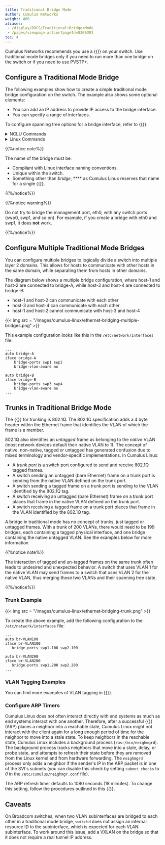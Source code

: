 ```yaml
---
title: Traditional Bridge Mode
author: Cumulus Networks
weight: 460
aliases:
 - /display/DOCS/Traditional+Bridge+Mode
 - /pages/viewpage.action?pageId=8366393
toc: 4
---
```

Cumulus Networks recommends you use a {{<link url="VLAN-aware-Bridge-Mode" text="VLAN-aware bridge">}} on your switch. Use traditional mode bridges only if you need to run more than one bridge on the switch or if you need to use PVSTP+.

## Configure a Traditional Mode Bridge

The following examples show how to create a simple traditional mode bridge configuration on the switch. The example also shows some optional elements:

- You can add an IP address to provide IP access to the bridge interface.
- You can specify a range of interfaces.

To configure spanning tree options for a bridge interface, refer to {{<link title="Spanning Tree and Rapid Spanning Tree">}}.

<details>

<summary>NCLU Commands </summary>

The following example commands configure a traditional mode bridge called my\_bridge with IP address 10.10.10.10/24. swp1, swp2, swp3, and swp4 are members of the bridge.

```
cumulus@switch:~$ net add bridge my_bridge ports swp1-4
cumulus@switch:~$ net add bridge my_bridge ip address 10.10.10.10/24
cumulus@switch:~$ net pending
cumulus@switch:~$ net commit
```

</details>

<details>

<summary>Linux Commands </summary>

Edit the `/etc/network/interfaces` file, then run the `ifreload -a` command. The following example command configures a traditional mode bridge called my\_bridge with IP address 10.10.10.10/24. swp1, swp2, swp3, and swp4 are members of the bridge.

```
...
auto swp1
iface swp1

auto swp2
iface swp2

auto swp3
iface swp3

auto swp4
iface swp4

auto my_bridge 
iface my_bridge 
    address 10.10.10.10/24 
    bridge-ports swp1 swp2 swp3 swp4 
    bridge-vlan-aware no
...
```

```
cumulus@switch:~$ sudo ifreload -a
```

</details>

{{%notice note%}}

The name of the bridge must be:

- Compliant with Linux interface naming conventions.
- Unique within the switch.
- Something other than *bridge*, **** as Cumulus Linux reserves that name for a single {{<link url="VLAN-aware-Bridge-Mode" text="VLAN-aware bridge">}}.

{{%/notice%}}

{{%notice warning%}}

Do not try to bridge the management port, eth0, with any switch ports (swp0, swp1, and so on). For example, if you create a bridge with eth0 and swp1, it does **not** work.

{{%/notice%}}

## Configure Multiple Traditional Mode Bridges

You can configure multiple bridges to logically divide a switch into multiple layer 2 domains. This allows for hosts to communicate with other hosts in the same domain, while separating them from hosts in other domains.

The diagram below shows a multiple bridge configuration, where host-1 and host-2 are connected to bridge-A, while host-3 and host-4 are connected to bridge-B:

- host-1 and host-2 can communicate with each other
- host-3 and host-4 can communicate with each other
- host-1 and host-2 cannot communicate with host-3 and host-4

{{< img src = "/images/cumulus-linux/ethernet-bridging-multiple-bridges.png" >}}

This example configuration looks like this in the `/etc/network/interfaces` file:

```
...
auto bridge-A
iface bridge-A
    bridge-ports swp1 swp2
    bridge-vlan-aware no

auto bridge-B
iface bridge-B
    bridge-ports swp3 swp4
    bridge-vlan-aware no
...
```

## Trunks in Traditional Bridge Mode

The {{<exlink url="http://www.ieee802.org/1/pages/802.1Q.html" text=" standard">}} for trunking is 802.1Q. The 802.1Q specification adds a 4 byte header within the Ethernet frame that identifies the VLAN of which the frame is a member.

802.1Q also identifies an *untagged* frame as belonging to the *native* VLAN (most network devices default their native VLAN to 1). The concept of native, non-native, tagged or untagged has generated confusion due to mixed terminology and vendor-specific implementations. In Cumulus Linux:

- A *trunk port* is a switch port configured to send and receive 802.1Q tagged frames.
- A switch sending an untagged (bare Ethernet) frame on a trunk port is sending from the native VLAN defined on the trunk port.
- A switch sending a tagged frame on a trunk port is sending to the VLAN identified by the 802.1Q tag.
- A switch receiving an untagged (bare Ethernet) frame on a trunk port places that frame in the native VLAN defined on the trunk port.
- A switch receiving a tagged frame on a trunk port places that frame in the VLAN identified by the 802.1Q tag.

A bridge in traditional mode has no concept of trunks, just tagged or untagged frames. With a trunk of 200 VLANs, there would need to be 199 bridges, each containing a tagged physical interface, and one bridge containing the native untagged VLAN. See the examples below for more information.

{{%notice note%}}

The interaction of tagged and un-tagged frames on the same trunk often leads to undesired and unexpected behavior. A switch that uses VLAN 1 for the native VLAN may send frames to a switch that uses VLAN 2 for the native VLAN, thus merging those two VLANs and their spanning tree state.

{{%/notice%}}

### Trunk Example

{{< img src = "/images/cumulus-linux/ethernet-bridging-trunk.png" >}}

To create the above example, add the following configuration to the `/etc/network/interfaces` file:

```
...
auto br-VLAN100
iface br-VLAN100
   bridge-ports swp1.100 swp2.100

auto br-VLAN200
iface br-VLAN200
   bridge-ports swp1.200 swp2.200
...
```

### VLAN Tagging Examples

You can find more examples of VLAN tagging in {{<link url="VLAN-Tagging" text="the VLAN tagging chapter">}}.

### Configure ARP Timers

Cumulus Linux does not often interact directly with end systems as much as end systems interact with one another. Therefore, after a successful {{<exlink url="http://linux-ip.net/html/ether-arp.html" text="address resolution protocol">}} (ARP) places a neighbor into a reachable state, Cumulus Linux might not interact with the client again for a long enough period of time for the neighbor to move into a stale state. To keep neighbors in the reachable state, Cumulus Linux includes a background process (`/usr/bin/neighmgrd`). The background process tracks neighbors that move into a stale, delay, or probe state, and attempts to refresh their state before they are removed from the Linux kernel and from hardware forwarding. The `neighmgrd` process only adds a neighbor if the sender's IP in the ARP packet is in one of the SVI's subnets (you can disable this check by setting `subnet_checks` to *0* in the `/etc/cumulus/neighmgr.conf` file).

The ARP refresh timer defaults to 1080 seconds (18 minutes). To change this setting, follow the procedures outlined in this {{<exlink url="https://support.cumulusnetworks.com/hc/en-us/articles/202012933" text="knowledge base article">}}.

## Caveats

On Broadcom switches, when two VLAN subinterfaces are bridged to each other in a traditional mode bridge, `switchd` does not assign an internal resource ID to the subinterface, which is expected for each VLAN subinterface. To work around this issue, add a VXLAN on the bridge so that it does not require a real tunnel IP address.
